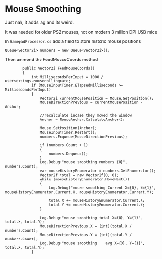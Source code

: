 
# Mouse Smoothing
Just nah, it adds lag and its weird.

It was needed for older PS2 mouses, not on modern 3 million DPI USB mice


In `GamepadProcessor.cs` add a field to store historic mouse positions 

`
        Queue<Vector2i> numbers = new Queue<Vector2i>();
`

Then ammend the FeedMouseCoords method
```
        public Vector2i FeedMouseCoords()
        {
            int MillisecondsPerInput = 1000 / UserSettings.MousePollingRate;
            if (MouseInputTimer.ElapsedMilliseconds >= MillisecondsPerInput)
            {
                Vector2i currentMousePosition = Mouse.GetPosition();
                MouseDirectionPrevious = currentMousePosition - Anchor;

                //recalculate incase they moved the window
                Anchor = MouseAnchor.CalculateAnchor();

                Mouse.SetPosition(Anchor);
                MouseInputTimer.Restart();
                numbers.Enqueue(MouseDirectionPrevious);

                if (numbers.Count > 1)
                {
                    numbers.Dequeue();
                }
                Log.Debug("mouse smoothing numbers {0}", numbers.Count);
                var mouseHistoryEnumerator = numbers.GetEnumerator();
                Vector2f total = new Vector2f(0, 0);
                while (mouseHistoryEnumerator.MoveNext())
                {
                    Log.Debug("mouse smoothing Current X={0}, Y={1}", mouseHistoryEnumerator.Current.X, mouseHistoryEnumerator.Current.Y);

                    total.X += mouseHistoryEnumerator.Current.X;
                    total.Y += mouseHistoryEnumerator.Current.Y;
                }

                Log.Debug("mouse smoothing total X={0}, Y={1}", total.X, total.Y);
                MouseDirectionPrevious.X = (int)(total.X / numbers.Count);
                MouseDirectionPrevious.Y = (int)(total.Y / numbers.Count);
                Log.Debug("mouse smoothing    avg X={0}, Y={1}", total.X, total.Y);
            }
```
